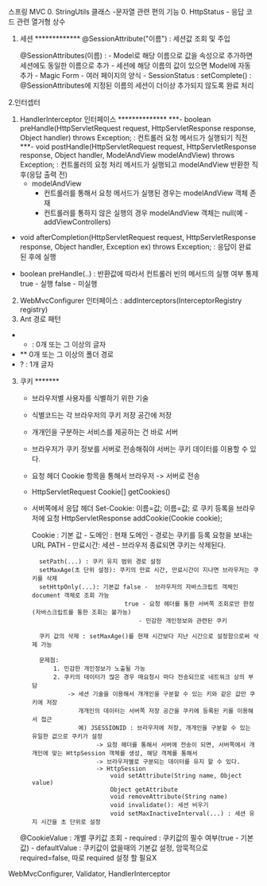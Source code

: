 
스프링 MVC 
0. StringUtils 클래스
    -문자열 관련 편의 기능
0. HttpStatus
    - 응답 코드 관련 열거형 상수
        
1. 세션 *************
	@SessionAttribute("이름") : 세션값 조회 및 주입 
	
	@SessionAttributes(이름) : -  Model로 해당 이름으로 값을 속성으로 추가하면 세션에도 동일한 이름으로 추가 
                                - 세션에 해당 이름의 값이 있으면 Model에 자동 추가
                                - Magic Form - 여러 페이지의 양식 
		- SessionStatus
				: setComplete() : @SessionAttributes에 지정된 이름의 세션이 더이상 추가되지 않도록 완료 처리
	
2.인터셉터
1) HandlerInterceptor 인터페이스 **************
***- boolean preHandle(HttpServletRequest request, HttpServletResponse response, Object handler) throws Exception;
    : 컨트롤러 요청 메서드가 실행되기 직전
***- void postHandle(HttpServletRequest request, HttpServletResponse response, Object handler, ModelAndView modelAndView) throws Exception;
    : 컨트롤러의 요청 처리 메서드가 실행되고 modelAndView 반환한 직후(응답 출력 전)
    - modelAndView
        - 컨트롤러를 통해서 요청 메서드가 실행된 경우는 modelAndView 객체 존재
        - 컨트롤러를 통하지 않은 실행의 경우 modelAndView 객체는 null(예 -  addViewControllers)
- void afterCompletion(HttpServletRequest request, HttpServletResponse response, Object handler, Exception ex) throws Exception;
    : 응답이 완료 된 후에 실행


- boolean preHandle(..) : 반환값에 따라서 컨트롤러 빈의 메서드의 실행 여부 통제
								true - 실행 
								false - 미실행

2) WebMvcConfigurer 인터페이스 : addInterceptors(InterceptorRegistry registry)
3) Ant 경로 패턴
- * : 0개 또는 그 이상의 글자
- ** 0개 또는 그 이상의 폴더 경로
- ? : 1개 글자


3. 쿠키 *******
    - 브라우저별 사용자를 식별하기 위한 기술
    - 식별코드는 각 브라우저의 쿠키 저장 공간에 저장
    - 개개인을 구분하는 서비스를 제공하는 건 바로 서버
    - 브라우저가 쿠키 정보를 서버로 전송해줘야 서버는 쿠키 데이터를 이용할 수 있다.
    - 요청 헤더 Cookie 항목을 통해서 브라우저 -> 서버로 전송
    - HttpServletRequest
        Cookie[] getCookies()

    - 서버쪽에서 응답 헤더 Set-Cookie: 이름=값; 이름=값; 로 쿠키 등록을 브라우저에 요청
        HttpServletResponse
            addCookie(Cookie cookie);

        Cookie : 기본 값
            - 도메인 : 현재 도메인
            - 경로는 쿠키를 등록 요청을 보내는 URL PATH
            - 만료시간: 세션 - 브라우저 종료되면 쿠키는 삭제된다.

            setPath(...) : 쿠키 유지 범위 경로 설정
            setMaxAge(초 단위 설정): 쿠키의 만료 시간, 만료시간이 지나면 브라우저는 쿠키를 삭제
            setHttpOnly(...): 기본값 false -  브라우저의 자바스크립트 객체인 document 객체로 조회 가능
                                    true - 요청 헤더를 통한 서버쪽 조회로만 한정(자바스크립트를 통한 조회는 불가능)
                                        - 민감한 개인정보와 관련된 쿠키
            
            쿠키 값의 삭제 : setMaxAge()를 현재 시간보다 지난 시간으로 설정함으로써 삭제 가능
            
            문제점:
                1. 민감한 개인정보가 노출될 가능
                2. 쿠키의 데이터가 많은 경우 매요청시 마다 전송되므로 네트워크 상의 부담
                    -> 세션 기술을 이용해서 개개인을 구분할 수 있는 키와 같은 값만 쿠키에 저장
                       개개인의 데이터는 서버쪽 저장 공간을 쿠키에 등록된 키를 이용해서 접근
                       예) JSESSIONID : 브라우저에 저장, 개개인을 구분할 수 있는 유일한 겂으로 쿠키가 설정
                            -> 요청 헤더를 통해서 서버에 전송이 되면, 서버쪽에서 개개인에 맞는 HttpSession 객체를 생성, 해당 객체를 통해서
                            -> 브라우저별로 구분되는 데이터를 유지 할 수 있다.
                            -> HttpSession
                                void setAttribute(String name, Object value)
                                Object getAttribute
                                void removeAttribute(String name)
                                void invalidate(): 세션 비우기
                                void setMaxInactiveInterval(...) : 세션 유지 시간을 초 단위로 설정


    @CookieValue : 개별 쿠키값 조회
        - required : 쿠키값의 필수 여부(true - 기본값)
        - defaultValue : 쿠키값이 없을때의 기본값 설정, 암묵적으로 required=false, 따로 required 설정 할 필요X


WebMvcConfigurer, Validator, HandlerInterceptor